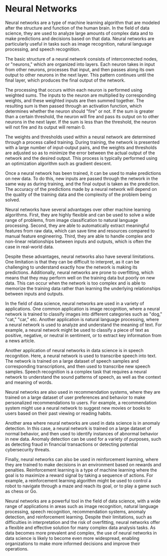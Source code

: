 # Neural Networks

Neural networks are a type of machine learning algorithm that are modeled after the structure and function of the human brain. In the field of data science, they are used to analyze large amounts of complex data and to make predictions and decisions based on that data. Neural networks are particularly useful in tasks such as image recognition, natural language processing, and speech recognition.

The basic structure of a neural network consists of interconnected nodes, or "neurons," which are organized into layers. Each neuron takes in input from other neurons, processes that input, and then passes along its own output to other neurons in the next layer. This pattern continues until the final layer, which produces the final output of the network.

The processing that occurs within each neuron is performed using weighted sums. The inputs to the neuron are multiplied by corresponding weights, and these weighted inputs are then summed together. The resulting sum is then passed through an activation function, which determines whether the neuron should "fire" or not. If the sum is greater than a certain threshold, the neuron will fire and pass its output on to other neurons in the next layer. If the sum is less than the threshold, the neuron will not fire and its output will remain 0.

The weights and thresholds used within a neural network are determined through a process called training. During training, the network is presented with a large number of input-output pairs, and the weights and thresholds are adjusted so as to minimize the error between the actual output of the network and the desired output. This process is typically performed using an optimization algorithm such as gradient descent.

Once a neural network has been trained, it can be used to make predictions on new data. To do this, new inputs are passed through the network in the same way as during training, and the final output is taken as the prediction. The accuracy of the predictions made by a neural network will depend on the quality of the training data and the complexity of the problem being solved.

Neural networks have several advantages over other machine learning algorithms. First, they are highly flexible and can be used to solve a wide range of problems, from image classification to natural language processing. Second, they are able to automatically extract meaningful features from raw data, which can save time and resources compared to manual feature engineering. Third, they are able to handle complex and non-linear relationships between inputs and outputs, which is often the case in real-world data.

Despite these advantages, neural networks also have several limitations. One limitation is that they can be difficult to interpret, as it can be challenging to understand exactly how the network is making its predictions. Additionally, neural networks are prone to overfitting, which means that they may perform well on the training data but poorly on new data. This can occur when the network is too complex and is able to memorize the training data rather than learning the underlying relationships between inputs and outputs.

In the field of data science, neural networks are used in a variety of applications. One common application is image recognition, where a neural network is trained to classify images into different categories such as "dog," "cat," "car," etc. Another application is natural language processing, where a neural network is used to analyze and understand the meaning of text. For example, a neural network might be used to classify a piece of text as positive, negative, or neutral in sentiment, or to extract key information from a news article.

Another application of neural networks in data science is in speech recognition. Here, a neural network is used to transcribe speech into text. The network is trained on a large dataset of speech samples and corresponding transcriptions, and then used to transcribe new speech samples. Speech recognition is a complex task that requires a neural network to understand the sound patterns of speech, as well as the context and meaning of words.

Neural networks are also used in recommendation systems, where they are trained on a large dataset of user preferences and behavior to make personalized recommendations to users. For example, a recommendation system might use a neural network to suggest new movies or books to users based on their past viewing or reading habits.

Another area where neural networks are used in data science is in anomaly detection. In this case, a neural network is trained on a large dataset of normal behavior, and then used to identify instances of abnormal behavior in new data. Anomaly detection can be used for a variety of purposes, such as detecting fraud in financial transactions or detecting potential cybersecurity threats.

Finally, neural networks can also be used in reinforcement learning, where they are trained to make decisions in an environment based on rewards and penalties. Reinforcement learning is a type of machine learning where the goal is to maximize a reward signal by taking a sequence of actions. For example, a reinforcement learning algorithm might be used to control a robot to navigate through a maze and reach its goal, or to play a game such as chess or Go.

Neural networks are a powerful tool in the field of data science, with a wide range of applications in areas such as image recognition, natural language processing, speech recognition, recommendation systems, anomaly detection, and reinforcement learning. Despite their limitations, such as difficulties in interpretation and the risk of overfitting, neural networks offer a flexible and effective solution for many complex data analysis tasks. As data becomes more prevalent and complex, the use of neural networks in data science is likely to become even more widespread, enabling organizations to make more informed decisions and improve their operations.